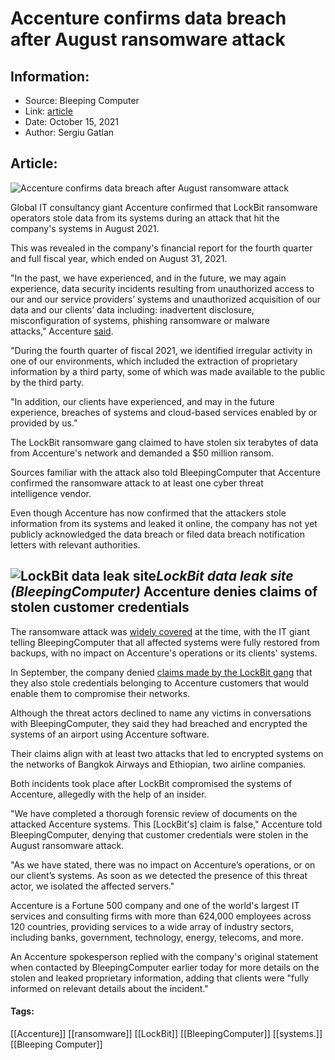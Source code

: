 # Accenture confirms data breach after August ransomware attack
### 

## Information:
+ Source: Bleeping Computer
+ Link: [article](https://www.bleepingcomputer.com/news/security/accenture-confirms-data-breach-after-august-ransomware-attack/)
+ Date: October 15, 2021
+ Author: Sergiu Gatlan


## Article:
![Accenture confirms data breach after August ransomware attack](https://www.bleepstatic.com/content/hl-images/2021/10/15/Accenture.jpg)


Global IT consultancy giant Accenture confirmed that LockBit ransomware operators stole data from its systems during an attack that hit the company's systems in August 2021.


This was revealed in the company's financial report for the fourth quarter and full fiscal year, which ended on August 31, 2021.


"In the past, we have experienced, and in the future, we may again experience, data security incidents resulting from unauthorized access to our and our service providers’ systems and unauthorized acquisition of our data and our clients’ data including: inadvertent disclosure, misconfiguration of systems, phishing ransomware or malware attacks," Accenture [said](http://www.documentcloud.org/documents/21085683-accenture-form-10-k-acn-bc-q4-2021#document/p28/a2060412).


"During the fourth quarter of fiscal 2021, we identified irregular activity in one of our environments, which included the extraction of proprietary information by a third party, some of which was made available to the public by the third party.


"In addition, our clients have experienced, and may in the future experience, breaches of systems and cloud-based services enabled by or provided by us."


The LockBit ransomware gang claimed to have stolen six terabytes of data from Accenture's network and demanded a $50 million ransom.


Sources familiar with the attack also told BleepingComputer that Accenture confirmed the ransomware attack to at least one cyber threat intelligence vendor.


Even though Accenture has now confirmed that the attackers stole information from its systems and leaked it online, the company has not yet publicly acknowledged the data breach or filed data breach notification letters with relevant authorities.



![LockBit data leak site](https://www.bleepstatic.com/images/news/u/1164866/2021/Aug-2021/lockbit-accenture/leak-site.jpg)*LockBit data leak site (BleepingComputer)*
Accenture denies claims of stolen customer credentials
------------------------------------------------------


The ransomware attack was [widely covered](https://www.bleepingcomputer.com/news/security/accenture-confirms-hack-after-lockbit-ransomware-data-leak-threats/) at the time, with the IT giant telling BleepingComputer that all affected systems were fully restored from backups, with no impact on Accenture's operations or its clients' systems.


In September, the company denied [claims made by the LockBit gang](https://www.bleepingcomputer.com/news/security/lockbit-gang-leaks-bangkok-airways-data-hits-accenture-customers/) that they also stole credentials belonging to Accenture customers that would enable them to compromise their networks.


Although the threat actors declined to name any victims in conversations with BleepingComputer, they said they had breached and encrypted the systems of an airport using Accenture software.


Their claims align with at least two attacks that led to encrypted systems on the networks of Bangkok Airways and Ethiopian, two airline companies.


Both incidents took place after LockBit compromised the systems of Accenture, allegedly with the help of an insider.


"We have completed a thorough forensic review of documents on the attacked Accenture systems. This [LockBit's] claim is false," Accenture told BleepingComputer, denying that customer credentials were stolen in the August ransomware attack.


"As we have stated, there was no impact on Accenture’s operations, or on our client’s systems. As soon as we detected the presence of this threat actor, we isolated the affected servers."


Accenture is a Fortune 500 company and one of the world's largest IT services and consulting firms with more than 624,000 employees across 120 countries, providing services to a wide array of industry sectors, including banks, government, technology, energy, telecoms, and more.


An Accenture spokesperson replied with the company's original statement when contacted by BleepingComputer earlier today for more details on the stolen and leaked proprietary information, adding that clients were "fully informed on relevant details about the incident."




#### Tags:
[[Accenture]] [[ransomware]] [[LockBit]] [[BleepingComputer]] [[systems.]] [[Bleeping Computer]]
